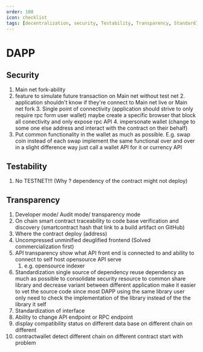 ```yaml
---
order: 100
icon: checklist
tags: [decentralization, security, Testability, Transparency, Standard]
---
```


# DAPP

## Security

1. Main net fork-ability
  1. feature to simulate future transaction on Main net without test net 
	 2. application shouldn't know if they're connect to Main net live or Main net fork
	 3. Single point of connectivity (application should strive to only require rpc form user wallet) maybe create a specific browser that block all conectivity and only expose rpc API
	 4. impersonate wallet (change to some one else address and interact with the contract on their behalf)
  5. Put common functionality in the wallet as much as possible. E.g. swap coin instead of each swap implement the same functional over and over in a slight difference way just call a wallet API for it or currency API

## Testability

1. No TESTNET!!! (Why ? dependency of the contract might not deploy)

## Transparency

1. Developer mode/ Audit mode/ transparency mode
2. On chain smart contract traceability to code base verification and discovery (smartcontract hash that link to a build artifact on GitHub)
3. Where the contract deploy (address)
4. Uncompressed unminified deuglified frontend (Solved commercialization first)
5. API transparency show what API front end is connected to and  ability to connect to self host opensource API serve
	1. e.g. opensource indexer
6. Standardization single source of dependency reuse dependency as much as possible to consolidate security resource to common share library and decrease variant between different application make it easier to vet the source code since most DAPP using the same library user only need to check the implementation of the library instead of the the library it self
7. Standardization of interface
8. Ability to change API endpoint or RPC endpoint
9. display compatibility status on different data base on different chain on different 
10. contractwallet detect different chain on different contract
start with problem
